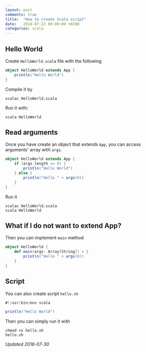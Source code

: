 ```yaml
---
layout: post
comments: true
title:  "How to create Scala script"
date:   2018-07-22 08:00:00 +0200
categories: scala 
---
```


## Hello World 

Create `HelloWorld.scala` file with the following
``` scala
object HelloWorld extends App {
    println("Hello World")
}
```
Compile it by 

``` shell
scalac HelloWorld.scala
```
Run it with:

``` shell
scala HelloWorld
```

## Read arguments

Once you have create an object that extends `App`, you can access arguments' array with `args`.

``` scala
object HelloWorld extends App {
    if (args.length == 0) {
        println("Hello World")
    } else {
        println("Hello " + args(0))
    }
}
```

Run it
``` shell
scalac HelloWorld.scala
scala HelloWorld
```

## What if I do not want to extend App?

Then you can implement `main` method

``` scala
object HelloWorld {
    def main(args: Array[String]) = {
        println("Hello " + args(0))
    }
}
```

## Script

You can also create script `hello.sh`

``` scala
#!/usr/bin/env scala

println("Hello World")
```

Then you can simply run it with

``` shell
chmod +x hello.sh
hello.sh
```


_Updated 2018-07-30_
